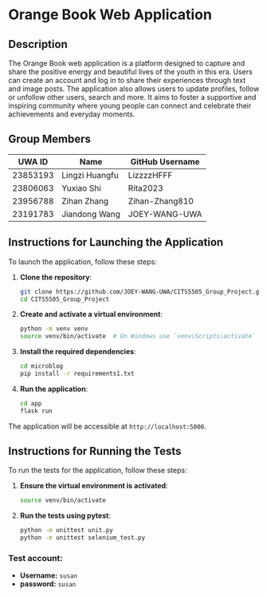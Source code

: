 # Orange Book Web Application

## Description
The Orange Book web application is a platform designed to capture and share the positive energy and beautiful lives of the youth in this era. Users can create an account and log in to share their experiences through text and image posts. The application also allows users to update profiles, follow or unfollow other users, search and more. It aims to foster a supportive and inspiring community where young people can connect and celebrate their achievements and everyday moments.

## Group Members
| UWA ID     | Name            | GitHub Username  |
|------------|-----------------|------------------|
| 23853193   | Lingzi Huangfu  | LizzzzHFFF       |
| 23806063   | Yuxiao Shi      | Rita2023         |
| 23956788   | Zihan Zhang     | Zihan-Zhang810   |
| 23191783   | Jiandong Wang   | JOEY-WANG-UWA    |

## Instructions for Launching the Application
To launch the application, follow these steps:

1. **Clone the repository**:
    ```bash
    git clone https://github.com/JOEY-WANG-UWA/CITS5505_Group_Project.git
    cd CITS5505_Group_Project
    ```

2. **Create and activate a virtual environment**:
    ```bash
    python -m venv venv
    source venv/bin/activate  # On Windows use `venv\Scripts\activate`
    ```

3. **Install the required dependencies**:
    ```bash
    cd microblog
    pip install -r requirements1.txt
    ```

4. **Run the application**:
    ```bash
    cd app
    flask run
    ```

The application will be accessible at `http://localhost:5000`.

## Instructions for Running the Tests
To run the tests for the application, follow these steps:

1. **Ensure the virtual environment is activated**:
    ```bash
    source venv/bin/activate
    ```
2. **Run the tests using pytest**:
    ```bash
    python -m unittest unit.py
    python -m unittest selenium_test.py
    ```
### Test account:
- **Username:** `susan`
- **password:** `susan`
    
